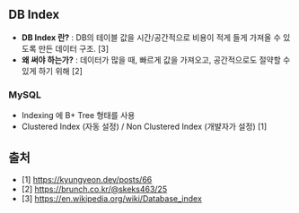 ## DB Index

- **DB Index 란?** : DB의 테이블 값을 시간/공간적으로 비용이 적게 들게 가져올 수 있도록 만든 데이터 구조. [3]
- **왜 써야 하는가?** : 데이터가 많을 때, 빠르게 값을 가져오고, 공간적으로도 절약할 수 있게 하기 위해 [2]

### MySQL

- Indexing 에 B+ Tree 형태를 사용
- Clustered Index (자동 설정) / Non Clustered Index (개뱔자가 설정) [1]

## 출처
- [1] https://kyungyeon.dev/posts/66
- [2] https://brunch.co.kr/@skeks463/25
- [3] https://en.wikipedia.org/wiki/Database_index
